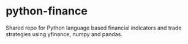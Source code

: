 # python-finance
Shared repo for Python language based financial indicators and trade strategies using yfinance, numpy and pandas.
